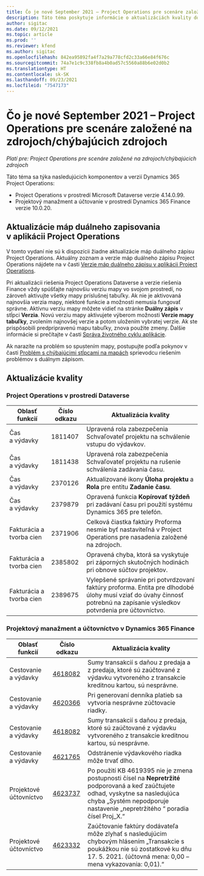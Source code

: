 ```yaml
---
title: Čo je nové September 2021 – Project Operations pre scenáre založené na zdrojoch/chýbajúcich zdrojoch
description: Táto téma poskytuje informácie o aktualizáciách kvality dostupných vo vydaní Project Operations lite v septembri 2021 pre scenáre na základe zdroja/neskladovania.
author: sigitac
ms.date: 09/12/2021
ms.topic: article
ms.prod: ''
ms.reviewer: kfend
ms.author: sigitac
ms.openlocfilehash: 842ea95892fa4f7a29a778cfd2c33a66e84f676c
ms.sourcegitcommit: 74a7e1c9c338fb8a4b0ad57c5560a88b6e02d0b2
ms.translationtype: HT
ms.contentlocale: sk-SK
ms.lasthandoff: 09/23/2021
ms.locfileid: "7547173"
---
```

# <a name="whats-new-september-2021---project-operations-for-resourcenon-stocked-based-scenarios"></a>Čo je nové September 2021 – Project Operations pre scenáre založené na zdrojoch/chýbajúcich zdrojoch

*Platí pre: Project Operations pre scenáre založené na zdrojoch/chýbajúcich zdrojoch*

Táto téma sa týka nasledujúcich komponentov a verzií Dynamics 365 Project Operations:

   - Project Operations v prostredí Microsoft Dataverse verzie 4.14.0.99.
   - Projektový manažment a účtovanie v prostredí Dynamics 365 Finance verzie 10.0.20.

## <a name="project-operations-dual-write-maps-updates"></a>Aktualizácie máp duálneho zapisovania v aplikácii Project Operations

V tomto vydaní nie sú k dispozícii žiadne aktualizácie máp duálneho zápisu Project Operations. Aktuálny zoznam a verzie máp duálneho zápisu Project Operations nájdete na v časti [Verzie máp duálneho zápisu v aplikácii Project Operations](../environment/resource-dual-write-maps.md).

Pri aktualizácii riešenia Project Operations Dataverse a verzie riešenia Finance vždy spúšťajte najnovšiu verziu mapy vo svojom prostredí, no zároveň aktivujte všetky mapy príslušnej tabuľky. Ak nie je aktivovaná najnovšia verzia mapy, niektoré funkcie a možnosti nemusia fungovať správne. Aktívnu verziu mapy môžete vidieť na stránke **Duálny zápis** v stĺpci **Verzia**. Novú verziu mapy aktivujete výberom možnosti **Verzie mapy tabuľky**, zvolením najnovšej verzie a potom uložením vybratej verzie. Ak ste prispôsobili predpripravenú mapu tabuľky, znova použite zmeny. Ďalšie informácie si prečítajte v časti [Správa životného cyklu aplikácie](/dynamics365/fin-ops-core/dev-itpro/data-entities/dual-write/app-lifecycle-management).

Ak narazíte na problém so spustením mapy, postupujte podľa pokynov v časti [Problém s chýbajúcimi stĺpcami na mapách](/dynamics365/fin-ops-core/dev-itpro/data-entities/dual-write/dual-write-troubleshooting-finops-upgrades#missing-table-columns-issue-on-maps) sprievodcu riešením problémov s duálnym zápisom.

## <a name="quality-updates"></a>Aktualizácie kvality

### <a name="project-operations-on-dataverse"></a>Project Operations v prostredí Dataverse

| **Oblasť funkcií** | **Číslo odkazu** | **Aktualizácia kvality** |
| --- | --- | --- |
| Čas a výdavky | 1811407 | Upravená rola zabezpečenia Schvaľovateľ projektu na schválenie vstupu do výdavkov. |
| Čas a výdavky | 1811438 | Upravená rola zabezpečenia Schvaľovateľ projektu na rušenie schválenia zadávania času. |
| Čas a výdavky | 2370126 | Aktualizované ikony **Úloha projektu** a **Rola** pre entitu **Zadanie času**. |
| Čas a výdavky | 2379879 | Opravená funkcia **Kopírovať týždeň** pri zadávaní času pri použití systému Dynamics 365 pre telefón. |
| Fakturácia a tvorba cien | 2371906 | Celková čiastka faktúry Proforma nesmie byť nastaviteľná v Project Operations pre nasadenia založené na zdrojoch. |
| Fakturácia a tvorba cien | 2385802 | Opravená chyba, ktorá sa vyskytuje pri záporných skutočných hodinách pri obnove súčtov projektov. |
| Fakturácia a tvorba cien | 2389675 | Vylepšené správanie pri potvrdzovaní faktúry proforma. Entita pre dlhodobé úlohy musí vziať do úvahy činnosť potrebnú na zapísanie výsledkov potvrdenia pre účtovníctvo. |

### <a name="project-management-and-accounting-in-dynamics-365-finance"></a>Projektový manažment a účtovníctvo v Dynamics 365 Finance

| Oblasť funkcií | Číslo odkazu | Aktualizácia kvality |
| --- | --- | --- |
| Cestovanie a výdavky | [4618082](https://fix.lcs.dynamics.com/Issue/Details?kb=4618082&amp;bugId=583101&amp;dbType=3&amp;qc=9c85ac8ca1e5e9cd07fac9e9aa2cb0914724e28b86ad3339dacf7741f554c605) | Sumy transakcií s daňou z predaja a z predaja, ktoré sú zaúčtované z výdavku vytvoreného z transakcie kreditnou kartou, sú nesprávne. |
| Cestovanie a výdavky | [4620366](https://fix.lcs.dynamics.com/Issue/Details?kb=4620366&amp;bugId=579485&amp;dbType=3&amp;qc=e864789bd95505ea624c537d585bf113c2de60b97c88439d44693dbd85aa8e92) | Pri generovaní denníka platieb sa vytvoria nesprávne zúčtovacie riadky. |
| Cestovanie a výdavky | [4618082](https://fix.lcs.dynamics.com/Issue/Details?kb=4618082&amp;bugId=583101&amp;dbType=3&amp;qc=9c85ac8ca1e5e9cd07fac9e9aa2cb0914724e28b86ad3339dacf7741f554c605) | Sumy transakcií s daňou z predaja, ktoré sú zaúčtované z výdavku vytvoreného z transakcie kreditnou kartou, sú nesprávne. |
| Cestovanie a výdavky | [4621765](https://fix.lcs.dynamics.com/Issue/Details?kb=4621765&amp;bugId=587306&amp;dbType=3&amp;qc=6fbfad0123d4e95eaf8d5a5a2f6c354577c991b7905c852ab02d1f94e728a876) | Odstránenie výdavkového riadka môže trvať dlho. |
| Projektové účtovníctvo | [4623737](https://fix.lcs.dynamics.com/Issue/Details?kb=4623737&amp;bugId=598109&amp;dbType=3&amp;qc=4101fc5865201e21815299f2ff11ae46d5d5370510868df86c25ee09a8ca1a0c) | Po použití KB 4619395 nie je zmena postupnosti čísel na **Nepretržité** podporovaná a keď zaúčtujete odhad, vyskytne sa nasledujúca chyba „Systém nepodporuje nastavenie „nepretržitého “ poradia čísel Proj_X.“ |
| Projektové účtovníctvo | [4623332](https://fix.lcs.dynamics.com/Issue/Details?kb=4623332&amp;bugId=586034&amp;dbType=3&amp;qc=2f64bb1977c4a9c9dd2ce9de7e72230b86eca14b6295c5bbfb614ea97ad81caf) | Zaúčtovanie faktúry dodávateľa môže zlyhať s nasledujúcim chybovým hlásením „Transakcie s poukážkou nie sú zostatkové ku dňu 17. 5. 2021. (účtovná mena: 0,00 – mena vykazovania: 0,01).“ |
